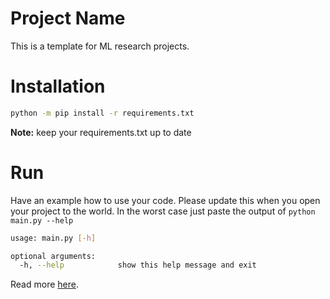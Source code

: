 # Project Name

This is a template for ML research projects.

# Installation

```bash
python -m pip install -r requirements.txt
```

**Note:** keep your requirements.txt up to date

# Run

Have an example how to use your code. Please update this when you open your project to the world. In the worst case just paste the output of `python main.py --help`

```bash
usage: main.py [-h]

optional arguments:
  -h, --help            show this help message and exit
```

Read more [here](https://blog.metaflow.fr/tensorflow-a-proposal-of-good-practices-for-files-folders-and-models-architecture-f23171501ae3).
